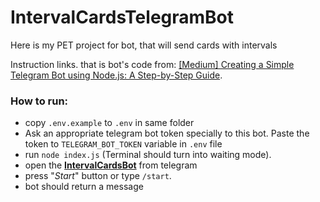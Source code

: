 # IntervalCardsTelegramBot
Here is my PET project for bot, that will send cards with intervals


Instruction links. that is bot's code from: [[Medium] Creating a Simple Telegram Bot using Node.js: A Step-by-Step Guide](https://medium.com/@gabriel.dadamosrossetto/creating-a-simple-telegram-bot-using-node-js-a-step-by-step-guide-b476447955c6).

### How to run:
* copy `.env.example` to `.env` in same folder
* Ask an appropriate telegram bot token specially to this bot. Paste the token to `TELEGRAM_BOT_TOKEN` variable in `.env` file
* run `node index.js` (Terminal should turn into waiting mode).
* open the [**IntervalCardsBot**](https://t.me/IntervalCardsBot) from telegram
* press "*Start*" button or type `/start`.
* bot should return a message